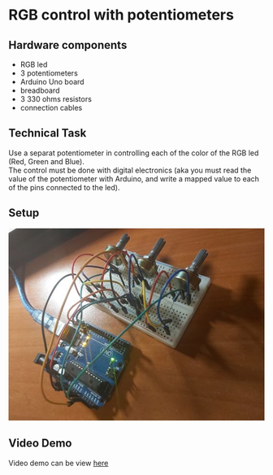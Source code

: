 # RGB control with potentiometers

## Hardware components

* RGB led
* 3 potentiometers
* Arduino Uno board
* breadboard
* 3 330 ohms resistors
* connection cables

## Technical Task 

Use a separat potentiometer in controlling each of the color of the RGB led (Red, Green and Blue).  
The control must be done with digital electronics (aka you must read the value of the potentiometer with Arduino, 
and write a mapped value to each of the pins connected to the led).

## Setup

![setup](https://github.com/alexandraburu23/IntroductionToRobotics/blob/main/Homework1/setup.jpg)

## Video Demo

Video demo can be view [here](https://drive.google.com/file/d/1NNJxuIA7x-5kLP-6mjYyttLZF8OrrUAM/view?usp=sharing)
